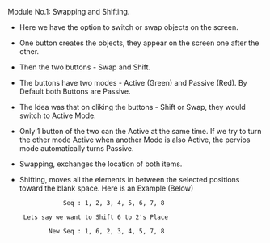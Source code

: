 Module No.1: Swapping and Shifting.
 - Here we have the option to switch or swap objects on the screen.
 - One button creates the objects, they appear on the screen one after the other.
 - Then the two buttons - Swap and Shift.
 - The buttons have two modes - Active (Green) and Passive (Red). By Default both Buttons are Passive.
 - The Idea was that on cliking the buttons - Shift or Swap, they would switch to Active Mode.
 - Only 1 button of the two can the Active at the same time. If we try to turn the other mode Active when another Mode is also Active, the pervios mode automatically turns Passive.
 - Swapping, exchanges the location of both items.
 - Shifting, moves all the elements in between the selected positions toward the blank space. Here is an Example (Below)

                   Seq : 1, 2, 3, 4, 5, 6, 7, 8

        Lets say we want to Shift 6 to 2's Place

               New Seq : 1, 6, 2, 3, 4, 5, 7, 8

